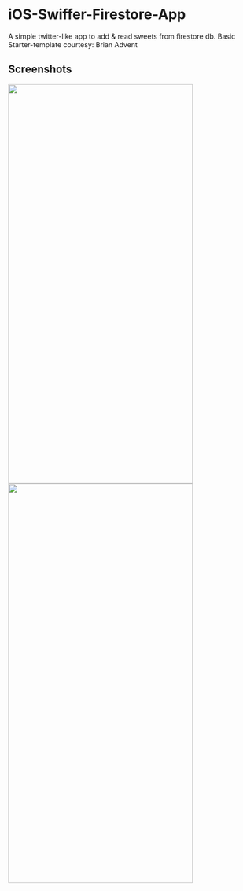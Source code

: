 # iOS-Swiffer-Firestore-App
A simple twitter-like app to add &amp; read sweets from firestore db. Basic Starter-template courtesy: Brian Advent

## Screenshots

<img style="float: left;" src="https://user-images.githubusercontent.com/25411722/44397361-bb6fad80-a55d-11e8-9149-bc29975d3d1e.png" width="375" height="812" />
<img style="float: left;" src="https://user-images.githubusercontent.com/25411722/44397409-df32f380-a55d-11e8-9b65-2aa509783b31.png" width="375" height="812" />
